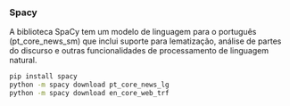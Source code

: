 ### Spacy

A biblioteca SpaCy tem um modelo de linguagem para o português (pt_core_news_sm) que inclui suporte para lematização, análise de partes do discurso e outras funcionalidades de processamento de linguagem natural.

```bash
pip install spacy
python -m spacy download pt_core_news_lg
python -m spacy download en_core_web_trf 
```